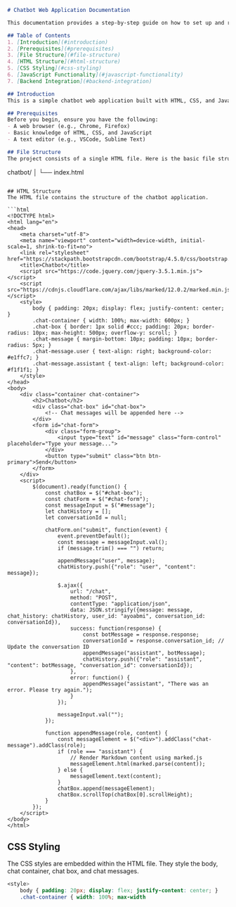 ```markdown
# Chatbot Web Application Documentation

This documentation provides a step-by-step guide on how to set up and run the chatbot web application.

## Table of Contents
1. [Introduction](#introduction)
2. [Prerequisites](#prerequisites)
3. [File Structure](#file-structure)
4. [HTML Structure](#html-structure)
5. [CSS Styling](#css-styling)
6. [JavaScript Functionality](#javascript-functionality)
7. [Backend Integration](#backend-integration)

## Introduction
This is a simple chatbot web application built with HTML, CSS, and JavaScript, using jQuery and Bootstrap for styling and functionality. It allows users to send messages and receive responses from a chatbot.

## Prerequisites
Before you begin, ensure you have the following:
- A web browser (e.g., Chrome, Firefox)
- Basic knowledge of HTML, CSS, and JavaScript
- A text editor (e.g., VSCode, Sublime Text)

## File Structure
The project consists of a single HTML file. Here is the basic file structure:
```
chatbot/
│
└── index.html
```

## HTML Structure
The HTML file contains the structure of the chatbot application.

```html
<!DOCTYPE html>
<html lang="en">
<head>
    <meta charset="utf-8">
    <meta name="viewport" content="width=device-width, initial-scale=1, shrink-to-fit=no">
    <link rel="stylesheet" href="https://stackpath.bootstrapcdn.com/bootstrap/4.5.0/css/bootstrap.min.css">
    <title>Chatbot</title>
    <script src="https://code.jquery.com/jquery-3.5.1.min.js"></script>
    <script src="https://cdnjs.cloudflare.com/ajax/libs/marked/12.0.2/marked.min.js"></script>
    <style>
        body { padding: 20px; display: flex; justify-content: center; }
        .chat-container { width: 100%; max-width: 600px; }
        .chat-box { border: 1px solid #ccc; padding: 20px; border-radius: 10px; max-height: 500px; overflow-y: scroll; }
        .chat-message { margin-bottom: 10px; padding: 10px; border-radius: 5px; }
        .chat-message.user { text-align: right; background-color: #e1ffc7; }
        .chat-message.assistant { text-align: left; background-color: #f1f1f1; }
    </style>
</head>
<body>
    <div class="container chat-container">
        <h2>Chatbot</h2>
        <div class="chat-box" id="chat-box">
            <!-- Chat messages will be appended here -->
        </div>
        <form id="chat-form">
            <div class="form-group">
                <input type="text" id="message" class="form-control" placeholder="Type your message...">
            </div>
            <button type="submit" class="btn btn-primary">Send</button>
        </form>
    </div>
    <script>
        $(document).ready(function() {
            const chatBox = $("#chat-box");
            const chatForm = $("#chat-form");
            const messageInput = $("#message");
            let chatHistory = [];
            let conversationId = null;

            chatForm.on("submit", function(event) {
                event.preventDefault();
                const message = messageInput.val();
                if (message.trim() === "") return;

                appendMessage("user", message);
                chatHistory.push({"role": "user", "content": message});

                $.ajax({
                    url: "/chat",
                    method: "POST",
                    contentType: "application/json",
                    data: JSON.stringify({message: message, chat_history: chatHistory, user_id: "ayoabmi", conversation_id: conversationId}),
                    success: function(response) {
                        const botMessage = response.response;
                        conversationId = response.conversation_id; // Update the conversation ID
                        appendMessage("assistant", botMessage);
                        chatHistory.push({"role": "assistant", "content": botMessage, "conversation_id": conversationId});
                    },
                    error: function() {
                        appendMessage("assistant", "There was an error. Please try again.");
                    }
                });

                messageInput.val("");
            });

            function appendMessage(role, content) {
                const messageElement = $("<div>").addClass("chat-message").addClass(role);
                if (role === "assistant") {
                    // Render Markdown content using marked.js
                    messageElement.html(marked.parse(content));
                } else {
                    messageElement.text(content);
                }
                chatBox.append(messageElement);
                chatBox.scrollTop(chatBox[0].scrollHeight);
            }
        });
    </script>
</body>
</html>
```

## CSS Styling
The CSS styles are embedded within the HTML file. They style the body, chat container, chat box, and chat messages.

```css
<style>
    body { padding: 20px; display: flex; justify-content: center; }
    .chat-container { width: 100%; max-width
